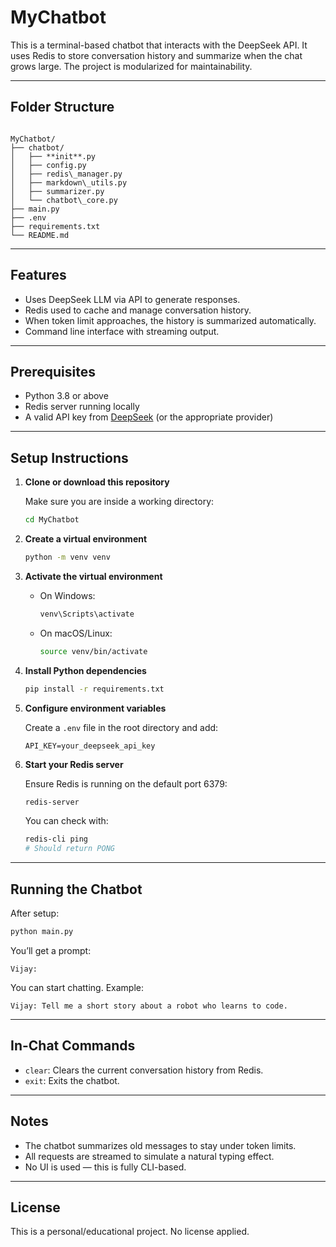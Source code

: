 
# MyChatbot

This is a terminal-based chatbot that interacts with the DeepSeek API. It uses Redis to store conversation history and summarize when the chat grows large. The project is modularized for maintainability.

---

## Folder Structure

```

MyChatbot/
├── chatbot/
│   ├── **init**.py
│   ├── config.py
│   ├── redis\_manager.py
│   ├── markdown\_utils.py
│   ├── summarizer.py
│   └── chatbot\_core.py
├── main.py
├── .env
├── requirements.txt
└── README.md

````

---

## Features

- Uses DeepSeek LLM via API to generate responses.
- Redis used to cache and manage conversation history.
- When token limit approaches, the history is summarized automatically.
- Command line interface with streaming output.

---

## Prerequisites

- Python 3.8 or above
- Redis server running locally
- A valid API key from [DeepSeek](https://deepseek.com) (or the appropriate provider)

---

## Setup Instructions

1. **Clone or download this repository**

   Make sure you are inside a working directory:
   ```bash
   cd MyChatbot

2. **Create a virtual environment**

   ```bash
   python -m venv venv
   ```

3. **Activate the virtual environment**

   * On Windows:

     ```bash
     venv\Scripts\activate
     ```
   * On macOS/Linux:

     ```bash
     source venv/bin/activate
     ```

4. **Install Python dependencies**

   ```bash
   pip install -r requirements.txt
   ```

5. **Configure environment variables**

   Create a `.env` file in the root directory and add:

   ```
   API_KEY=your_deepseek_api_key
   ```

6. **Start your Redis server**

   Ensure Redis is running on the default port 6379:

   ```bash
   redis-server
   ```

   You can check with:

   ```bash
   redis-cli ping
   # Should return PONG
   ```

---

## Running the Chatbot

After setup:

```bash
python main.py
```

You’ll get a prompt:

```
Vijay:
```

You can start chatting. Example:

```
Vijay: Tell me a short story about a robot who learns to code.
```

---

## In-Chat Commands

* `clear`: Clears the current conversation history from Redis.
* `exit`: Exits the chatbot.

---

## Notes

* The chatbot summarizes old messages to stay under token limits.
* All requests are streamed to simulate a natural typing effect.
* No UI is used — this is fully CLI-based.

---

## License

This is a personal/educational project. No license applied.

